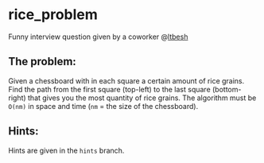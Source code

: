 # rice_problem
Funny interview question given by a coworker @[ltbesh](https://github.com/ltbesh)

## The problem:

Given a chessboard with in each square a certain amount of rice grains. Find the path from the first square (top-left) to the last square (bottom-right) that gives you the most quantity of rice grains. The algorithm must be `O(nm)` in space and time (`nm` = the size of the chessboard).

## Hints:

Hints are given in the `hints` branch.
